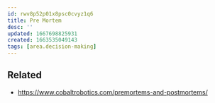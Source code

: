 ```yaml
---
id: rwv8p52p01x8psc0cvyz1q6
title: Pre Mortem
desc: ''
updated: 1667698825931
created: 1663535049143
tags: [area.decision-making]
---
```


## Related
- https://www.cobaltrobotics.com/premortems-and-postmortems/